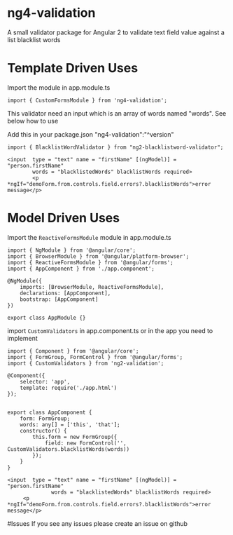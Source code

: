 # ng4-validation
A small validator package for Angular 2 to validate text field value against a list blacklist words

# Template Driven Uses 
Import the module in app.module.ts 
```
import { CustomFormsModule } from 'ng4-validation';
```

This validator need an input which is an array of words named "words". See below how to use 


Add this in your package.json "ng4-validation":"^version" 
```
import { BlacklistWordValidator } from "ng2-blacklistword-validator";

<input  type = "text" name = "firstName" [(ngModel)] = "person.firstName"
        words = "blacklistedWords" blacklistWords required>
        <p *ngIf="demoForm.from.controls.field.errors?.blacklistWords">error message</p>
``` 
             
             
# Model Driven Uses 
Import the <code>ReactiveFormsModule</code> module in app.module.ts 
```
import { NgModule } from '@angular/core';
import { BrowserModule } from '@angular/platform-browser';
import { ReactiveFormsModule } from '@angular/forms';
import { AppComponent } from './app.component';

@NgModule({
    imports: [BrowserModule, ReactiveFormsModule],
    declarations: [AppComponent],
    bootstrap: [AppComponent]
}) 

export class AppModule {}  
```


import <code>CustomValidators</code> in app.component.ts or in the app you need to implement 

```
import { Component } from '@angular/core';
import { FormGroup, FormControl } from '@angular/forms';
import { CustomValidators } from 'ng2-validation';
 
@Component({
    selector: 'app',
    template: require('./app.html')
});
 

export class AppComponent {
    form: FormGroup;
    words: any[] = ['this', 'that'];
    constructor() {
        this.form = new FormGroup({
            field: new FormControl('', CustomValidators.blacklistWords(words))
        });
    }
} 

<input  type = "text" name = "firstName" [(ngModel)] = "person.firstName"
              words = "blacklistedWords" blacklistWords required>
     <p *ngIf="demoForm.from.controls.field.errors?.blacklistWords">error message</p>
```
                    
#Issues
If you see any issues please create an issue on github